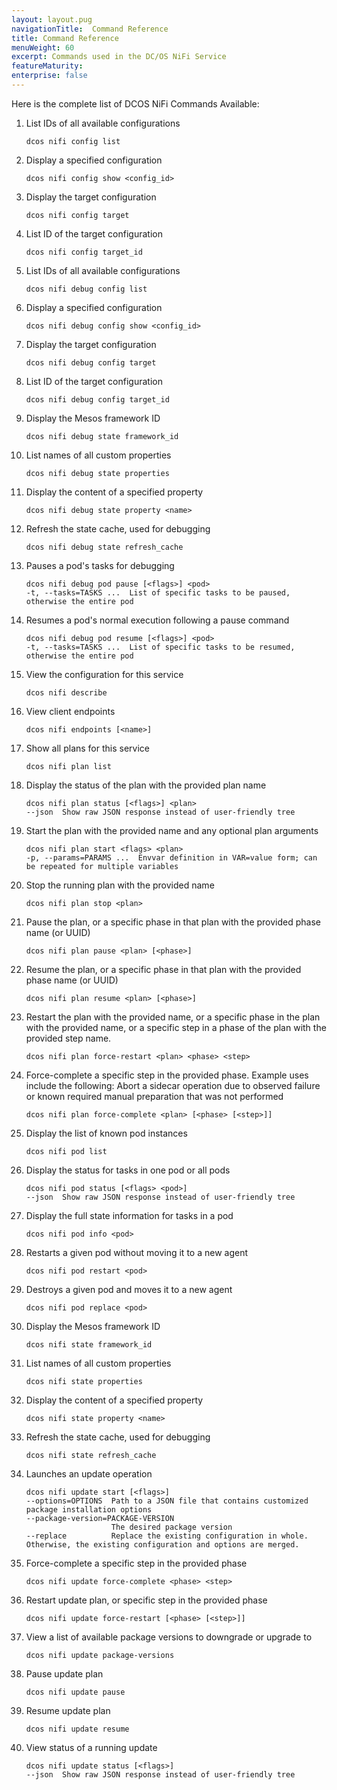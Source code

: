 ```yaml
---
layout: layout.pug
navigationTitle:  Command Reference
title: Command Reference
menuWeight: 60
excerpt: Commands used in the DC/OS NiFi Service
featureMaturity:
enterprise: false
---
```



Here is the complete list of DCOS NiFi Commands Available:

1. List IDs of all available configurations

    ```shell
    dcos nifi config list
    ```
2. Display a specified configuration   

    ```shell
    dcos nifi config show <config_id>
    ```  
3. Display the target configuration    

    ```shell
    dcos nifi config target
    ```
4. List ID of the target configuration      

    ```shell
    dcos nifi config target_id
    ```
5. List IDs of all available configurations     

    ```shell
    dcos nifi debug config list
    ```
6. Display a specified configuration       

    ```shell
    dcos nifi debug config show <config_id>
    ```      
7. Display the target configuration

    ```shell
    dcos nifi debug config target
    ```
8. List ID of the target configuration   

    ```shell
    dcos nifi debug config target_id
    ```
9. Display the Mesos framework ID   

    ```shell
    dcos nifi debug state framework_id
    ```
10. List names of all custom properties  

    ```shell
    dcos nifi debug state properties
    ```
11. Display the content of a specified property      

    ```shell
    dcos nifi debug state property <name>
    ```        
12. Refresh the state cache, used for debugging

    ```shell
    dcos nifi debug state refresh_cache
    ```
13. Pauses a pod's tasks for debugging      

    ```shell
    dcos nifi debug pod pause [<flags>] <pod>           
    -t, --tasks=TASKS ...  List of specific tasks to be paused, otherwise the entire pod
    ```
14. Resumes a pod's normal execution following a pause command

    ```shell
    dcos nifi debug pod resume [<flags>] <pod>         
    -t, --tasks=TASKS ...  List of specific tasks to be resumed, otherwise the entire pod
    ```         
15. View the configuration for this service

    ```shell
    dcos nifi describe
    ```
16. View client endpoints   

    ```shell  
    dcos nifi endpoints [<name>]
    ```
17. Show all plans for this service    

    ```shell  
    dcos nifi plan list
    ```    
18. Display the status of the plan with the provided plan name

    ```shell
    dcos nifi plan status [<flags>] <plan>   
    --json  Show raw JSON response instead of user-friendly tree
    ```    
19. Start the plan with the provided name and any optional plan arguments

    ```shell
    dcos nifi plan start <flags> <plan>
    -p, --params=PARAMS ...  Envvar definition in VAR=value form; can be repeated for multiple variables
    ```      
20. Stop the running plan with the provided name

    ```shell
    dcos nifi plan stop <plan>
    ```          
21. Pause the plan, or a specific phase in that plan with the provided phase name (or UUID)

    ```shell
    dcos nifi plan pause <plan> [<phase>]
    ```               
22. Resume the plan, or a specific phase in that plan with the provided phase name (or UUID)

    ```shell
    dcos nifi plan resume <plan> [<phase>]
    ```    
23. Restart the plan with the provided name, or a specific phase in the plan with the provided name, or a specific step in a              phase of the plan with the provided step name.   

    ```shell
    dcos nifi plan force-restart <plan> <phase> <step>
    ```       
24. Force-complete a specific step in the provided phase. Example uses include the following: Abort a sidecar operation due to observed failure or known required manual preparation that was not performed

    ```shell
    dcos nifi plan force-complete <plan> [<phase> [<step>]]
    ```   

25. Display the list of known pod instances                 

    ```shell
    dcos nifi pod list
    ```   

26. Display the status for tasks in one pod or all pods  

    ```shell
    dcos nifi pod status [<flags> <pod>]
    --json  Show raw JSON response instead of user-friendly tree
    ```        

27. Display the full state information for tasks in a pod

    ```shell
    dcos nifi pod info <pod>
    ```      

28. Restarts a given pod without moving it to a new agent

    ```shell
    dcos nifi pod restart <pod>
    ```      
29. Destroys a given pod and moves it to a new agent  

    ```shell
    dcos nifi pod replace <pod>
    ```      

30. Display the Mesos framework ID

    ```shell
    dcos nifi state framework_id
    ```  
31. List names of all custom properties

    ```shell
    dcos nifi state properties
    ```  

32. Display the content of a specified property

    ```shell
    dcos nifi state property <name>
    ```   

33. Refresh the state cache, used for debugging     

    ```shell
    dcos nifi state refresh_cache
    ```     
34. Launches an update operation

    ```shell
    dcos nifi update start [<flags>]
    --options=OPTIONS  Path to a JSON file that contains customized package installation options
    --package-version=PACKAGE-VERSION  
                       The desired package version
    --replace          Replace the existing configuration in whole. Otherwise, the existing configuration and options are merged.
    ```     

35. Force-complete a specific step in the provided phase

    ```shell
    dcos nifi update force-complete <phase> <step>
    ```         

36. Restart update plan, or specific step in the provided phase

    ```shell
    dcos nifi update force-restart [<phase> [<step>]]
    ```

35. View a list of available package versions to downgrade or upgrade to

    ```shell
    dcos nifi update package-versions
    ```     

36. Pause update plan

    ```shell
    dcos nifi update pause
    ```  
37. Resume update plan

    ```shell
    dcos nifi update resume
    ```  

38. View status of a running update   

    ```shell
    dcos nifi update status [<flags>]
    --json  Show raw JSON response instead of user-friendly tree
    ```               
